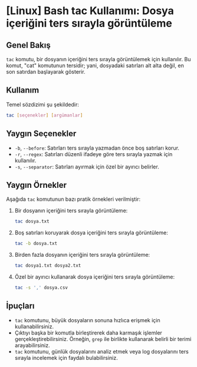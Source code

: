 # [Linux] Bash tac Kullanımı: Dosya içeriğini ters sırayla görüntüleme

## Genel Bakış
`tac` komutu, bir dosyanın içeriğini ters sırayla görüntülemek için kullanılır. Bu komut, "cat" komutunun tersidir; yani, dosyadaki satırları alt alta değil, en son satırdan başlayarak gösterir.

## Kullanım
Temel sözdizimi şu şekildedir:
```bash
tac [seçenekler] [argümanlar]
```

## Yaygın Seçenekler
- `-b`, `--before`: Satırları ters sırayla yazmadan önce boş satırları korur.
- `-r`, `--regex`: Satırları düzenli ifadeye göre ters sırayla yazmak için kullanılır.
- `-s`, `--separator`: Satırları ayırmak için özel bir ayırıcı belirler.

## Yaygın Örnekler
Aşağıda `tac` komutunun bazı pratik örnekleri verilmiştir:

1. Bir dosyanın içeriğini ters sırayla görüntüleme:
   ```bash
   tac dosya.txt
   ```

2. Boş satırları koruyarak dosya içeriğini ters sırayla görüntüleme:
   ```bash
   tac -b dosya.txt
   ```

3. Birden fazla dosyanın içeriğini ters sırayla görüntüleme:
   ```bash
   tac dosya1.txt dosya2.txt
   ```

4. Özel bir ayırıcı kullanarak dosya içeriğini ters sırayla görüntüleme:
   ```bash
   tac -s ',' dosya.csv
   ```

## İpuçları
- `tac` komutunu, büyük dosyaların sonuna hızlıca erişmek için kullanabilirsiniz.
- Çıktıyı başka bir komutla birleştirerek daha karmaşık işlemler gerçekleştirebilirsiniz. Örneğin, `grep` ile birlikte kullanarak belirli bir terimi arayabilirsiniz.
- `tac` komutunu, günlük dosyalarını analiz etmek veya log dosyalarını ters sırayla incelemek için faydalı bulabilirsiniz.